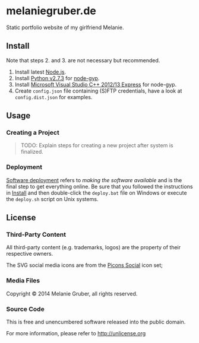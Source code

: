 # melaniegruber.de
Static portfolio website of my girlfriend Melanie.

## Install
Note that steps 2. and 3. are not necessary but recommended.

1. Install latest [Node.js](https://nodejs.org/).
2. Install [Python v2.7.3](http://www.python.org/download/releases/2.7.3#download) for [node-gyp](https://github.com/TooTallNate/node-gyp).
3. Install [Microsoft Visual Studio C++ 2012/13 Express](http://go.microsoft.com/?linkid=9816758) for node-gyp.
4. Create `config.json` file containing (S)FTP credentials, have a look at `config.dist.json` for examples.

## Usage
### Creating a Project
> TODO: Explain steps for creating a new project after system is finalized.

### Deployment
[Software deployment](https://en.wikipedia.org/wiki/Software_deployment) refers to *making the software available* and 
is the final step to get everything online. Be sure that you followed the instructions in [Install](#install) and then 
double-click the `deploy.bat` file on Windows or execute the `deploy.sh` script on Unix systems.

## License
### Third-Party Content
All third-party content (e.g. trademarks, logos) are the property of their respective owners.

The SVG social media icons are from the [Picons Social](https://picons.me/download-social.php) icon set;

### Media Files
Copyright © 2014 Melanie Gruber, all rights reserved.

### Source Code
This is free and unencumbered software released into the public domain.

For more information, please refer to <http://unlicense.org>
